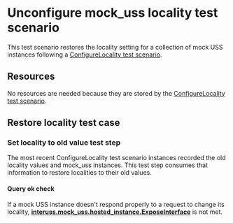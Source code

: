 # Unconfigure mock_uss locality test scenario

This test scenario restores the locality setting for a collection of mock USS instances following a [ConfigureLocality test scenario](./configure_locality.md).

## Resources

No resources are needed because they are stored by the [ConfigureLocality test scenario](./configure_locality.md).

## Restore locality test case

### Set locality to old value test step

The most recent ConfigureLocality test scenario instances recorded the old locality values and mock_uss instances.  This test step consumes that information to restore localities to their old values.

#### Query ok check

If a mock USS instance doesn't respond properly to a request to change its locality, **[interuss.mock_uss.hosted_instance.ExposeInterface](../../../requirements/interuss/mock_uss/hosted_instance.md)** is not met.
